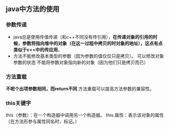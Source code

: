 ## java中方法的使用
### 参数传递
* java总是使用传值传递（和c++不同没有传引用），**在传递对象的引用的时候，参数将指向堆中的对象（在这一过程中拷贝的时对象的地址），这点有点类似于c++中的传应用**。
* 方法不能修改基本类型的参数（因为参数的值仅仅只是拷贝）。
   可以修改对象参数的状态
   不能将参数对象指向新的对象（因为他们只是拷贝而已）
### 方法重载
**不呢个出项参数相同，而return不同**
   方法重载可以提高方法参数的兼容性。
### this关键字
   this（参数）：在一个构造器中调用另一个构造器。
   this.属性：表示该对象的属性（在方法形参与属性同名时，标记。）
